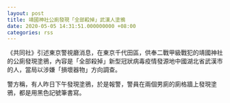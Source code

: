 ```yaml
---
layout: post
title: 靖國神社公廁發現「全部殺掉」武漢人塗鴉
date: 2020-05-05 14:31:51.000000000 +08:00
categories: rss
---
```


《共同社》引述東京警視廳消息，在東京千代田區，供奉二戰甲級戰犯的靖國神社的公廁發現塗鴉，內容是「全部殺掉」新型冠狀病毒疫情發源地中國湖北省武漢市的人，當局以涉嫌「損壞器物」方向調查。

警方稱，有人昨日下午發現塗鴉，於是報警，警員在兩個男廁的廁格牆上發現塗鴉，都是用黑色記號筆書寫。
